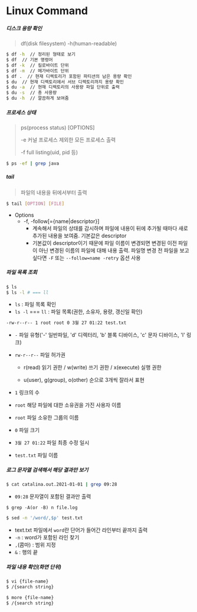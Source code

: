 # Linux Command



##### 디스크 용량 확인

> df(disk filesystem) -h(human-readable)

```bash
$ df -h  // 정리된 형태로 보기
$ df  // 기본 명령어
$ df -k  // 킬로바이트 단위
$ df -m  // 메가바이트 단위
$ df .  // 현재 디렉토리가 포함된 파티션의 남은 용량 확인
$ du  // 현재 디렉토리에서 서브 디렉토리까지 용량 확인
$ du -a  // 현재 디렉토리의 사용량 파일 단위로 출력
$ du -s  // 총 사용량
$ du -h  // 깔끔하게 보여줌
```



##### 프로세스 상태

> ps(process status) [OPTIONS]
>
> -e 커널 프로세스 제외한 모든 프로세스 출력
>
> -f full listing(uid, pid 등)

```bash
$ ps -ef | grep java
```



##### tail

> 파일의 내용을 뒤에서부터 출력

```bash
$ tail [OPTION] [FILE]
```

- Options
  - -f, -follow[={name|descriptor}]
    - 계속해서 파일의 상태를 감시하며 파일에 내용이 뒤에 추가될 때마다 새로 추가된 내용을 보여줌. 기본값은 descriptor
    - 기본값이 descriptor이기 때문에 파일 이름이 변경되면 변경된 이전 파일이 아닌 변경된 이름의 파일에 대해 내용 출력. 파일명 변경 전 파일을 보고 싶다면 `-F` 또는 `--follow=name -retry` 옵션 사용



##### 파일 목록 조회

```bash
$ ls
$ ls -l # === ll
```

- `ls` : 파일 목록 확인
- `ls -l` === `ll` : 파일 목록(권한, 소유자, 용량, 갱신일 확인)

```bash
-rw-r--r-- 1 root root 0 3월 27 01:22 test.txt
```

- `-` 파일 유형('-' 일반파일, 'd' 디렉터리, 'b' 블록 디바이스, 'c' 문자 디바이스, 'l' 링크)

- `rw-r--r--` 파일 허가권

  - r(read) 읽기 권한 / w(write) 쓰기 권한 / x(execute) 실행 권한

  - u(user), g(group), o(other) 순으로 3개씩 잘라서 표현

- `1` 링크의 수
- `root` 해당 파일에 대한 소유권을 가진 사용자 이름
- `root` 파일 소유한 그룹의 이름
- `0` 파일 크기
- `3월 27 01:22` 파일 최종 수정 일시
- `test.txt` 파일 이름



##### 로그 문자열 검색해서 해당 결과만 보기

```bash
$ cat catalina.out.2021-01-01 | grep 09:28
```

- `09:28` 문자열이 포함된 결과만 출력



```shell
$ grep -A(or -B) n file.log
```

```bash
$ sed -n '/word/,$p' test.txt
```

- text.txt 파일에서 `word`란 단어가 들어간 라인부터 끝까지 출력
- `-n` : word가 포함된 라인 찾기
- `,`(콤마) : 범위 지정
- `&` : 행의 끝



##### 파일 내용 확인(화면 단위)

```bash
$ vi {file-name}
$ /{search string}

$ more {file-name}
$ /{search string}
```
